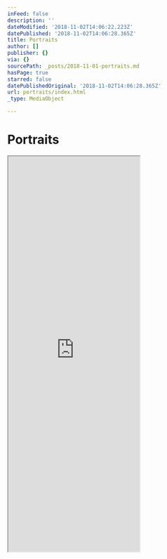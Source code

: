 ```yaml
---
inFeed: false
description: ''
dateModified: '2018-11-02T14:06:22.223Z'
datePublished: '2018-11-02T14:06:28.365Z'
title: Portraits
author: []
publisher: {}
via: {}
sourcePath: _posts/2018-11-01-portraits.md
hasPage: true
starred: false
datePublishedOriginal: '2018-11-02T14:06:28.365Z'
url: portraits/index.html
_type: MediaObject

---
```

# Portraits

<iframe src="https://the-grid.github.io/ed-userhtml/?g=eJytVE1z2jAQvedXqC4ztmewDEmnnRhIp5P23Bxy6XEtr7GIbbmSIJAm_z3yV5ApJNNpzIDE7tPuk_ftzj98_3l9--vmB8l0kV-dzfsFITFLzss7IjFfOErvclQZonaI3lW4cDRudciUckiBCQcDYRKxdEgmMV04mdaVisKQJeVKUZaLdZLmIJEyUYSwgm2Y81iFKZRsF4ttOKUX9FO4-r1GuaO9NWistMkSGj4Ni8P8V2fEPPByiPBiSf40xvqJhUxQRqQUJc4s6zZQGSTiPiITMq225Iv5ymUM3mTcfOhnfw8PRKAllCoVsoiIYpCjNx1P_RkJCnXaJR5O-u4xvuP6lPvUqY4G11yUEYE8JxN6rgiCwoCXgVhri9EbqJ7c6zCb56vINxHNy3wiB9WKMrFBeVCzSvSRjPhA8w3OyIOJk-A2IpeXl7PjBaGTi3H9c7IsA8DR4tiIkyWyQK852wufzcNGtka-YddWsUh2tZqZ5JW25byCDbRWhyjJrC4SCdKuOeoGaremPaYmFS14SVemEUym5vC7xC74UoJGk-OcTv83xTsMgQrY3T_TaGfDyEvXJasF5Y38vco2IAkkya34ZuS6MKVcWwOidi6Njg2Toz7NdY43nU4NwuVG_Qm6e9TIewn-1biLpUuiZn25metTBJbt2Vnk-jwjnXFl4o-8emONpAGRGlD7KWgtPbexuUfApioH0AQ0BDFfuj55fBx4DPZYCGjIuHPoBv1Hh7AclFo4_bXq8sCVuVwbp4a54zq1P6A3bqkfpGgZ3EuoPLBcT9aep8TrSuMPz3ou2C-3zWZGiMnl9vbupH21w3P91huWY1DyaPj3L6L9OqKluBZlmnOmPWOzlNuNg2ev61Cr" height="900" style=""></iframe>